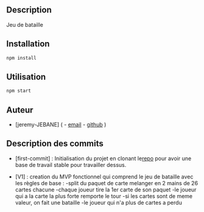 ## Description

Jeu de bataille

## Installation

```bash
npm install
```

## Utilisation

```bash
npm start
```

## Auteur

- [jeremy-JEBANE]
(
        - [email](mailto:jeremy.jebane@supdevinci-edu.fr)
        - [github](https://github.com/yolonime)
)

## Description des commits

- [first-commit] : Initialisation du projet en clonant le[repo](https://github.com/j-vaillant/movie-app.git) pour avoir une base de travail stable pour travailler dessus.

- [V1] : creation du MVP fonctionnel qui comprend le jeu de bataille avec les règles de base : -split du paquet de carte melanger en 2 mains de 26 cartes chacune -chaque joueur tire la 1er carte de son paquet -le joueur qui a la carte la plus forte remporte le tour -si les cartes sont de meme valeur, on fait une bataille -le joueur qui n'a plus de cartes a perdu
